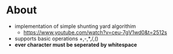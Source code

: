 # About

* implementation of simple shunting yard algorithim
    * <https://www.youtube.com/watch?v=ceu-7gV1wd0&t=2512s>
* supports basic operations +,-,*,/,()
* **ever character must be seperated by whitespace**
